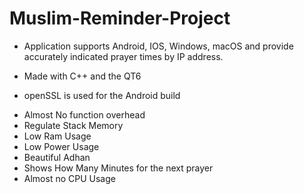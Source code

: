 # Muslim-Reminder-Project

- Application supports Android, IOS, Windows, macOS and provide accurately indicated prayer times by IP address.

- Made with C++ and the QT6

- openSSL is used for the Android build

+ Almost No function overhead
+ Regulate Stack Memory
+ Low Ram Usage
+ Low Power Usage
+ Beautiful Adhan
+ Shows How Many Minutes for the next prayer
+ Almost no CPU Usage
